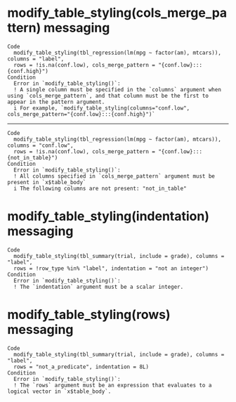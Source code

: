 # modify_table_styling(cols_merge_pattern) messaging

    Code
      modify_table_styling(tbl_regression(lm(mpg ~ factor(am), mtcars)), columns = "label",
      rows = !is.na(conf.low), cols_merge_pattern = "{conf.low}:::{conf.high}")
    Condition
      Error in `modify_table_styling()`:
      ! A single column must be specified in the `columns` argument when using `cols_merge_pattern`, and that column must be the first to appear in the pattern argument.
      i For example, `modify_table_styling(columns="conf.low", cols_merge_pattern="{conf.low}:::{conf.high}")`

---

    Code
      modify_table_styling(tbl_regression(lm(mpg ~ factor(am), mtcars)), columns = "conf.low",
      rows = !is.na(conf.low), cols_merge_pattern = "{conf.low}:::{not_in_table}")
    Condition
      Error in `modify_table_styling()`:
      ! All columns specified in `cols_merge_pattern` argument must be present in `x$table_body`
      i The following columns are not present: "not_in_table"

# modify_table_styling(indentation) messaging

    Code
      modify_table_styling(tbl_summary(trial, include = grade), columns = "label",
      rows = !row_type %in% "label", indentation = "not an integer")
    Condition
      Error in `modify_table_styling()`:
      ! The `indentation` argument must be a scalar integer.

# modify_table_styling(rows) messaging

    Code
      modify_table_styling(tbl_summary(trial, include = grade), columns = "label",
      rows = "not_a_predicate", indentation = 8L)
    Condition
      Error in `modify_table_styling()`:
      ! The `rows` argument must be an expression that evaluates to a logical vector in `x$table_body`.

